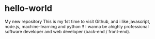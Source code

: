 # hello-world
My new repository
This is my 1st time to visit Github, and i like javascript, node.js, machine-learning and python  !!
I wanna be ahighly professional software developer and web developer (back-end / front-end).

